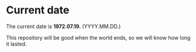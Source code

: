 # Current date

The current date is **1972.07.19.** (YYYY.MM.DD.)

This repository will be good when the world ends, so we will know how long it lasted.
